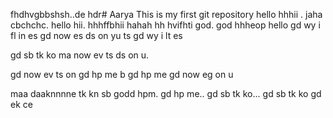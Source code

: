 fhdhvgbbshsh..de hdr# Aarya
This is my first  git repository
hello 
 hhhii . jaha cbchchc. hello hii. hhhffbhii hahah hh hvifhti god.  god hhheop hello gd wy i fl in es gd now es ds on yu ts gd wy i lt es


gd sb tk ko
ma now ev ts ds on u.

gd now ev ts on 
gd hp me b gd hp me gd now eg on u


maa daaknnnne tk kn sb godd hpm.
gd hp me..
gd sb tk ko...
gd sb tk ko
gd ek ce